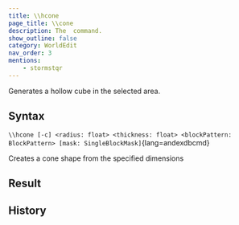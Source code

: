 ```yaml
---
title: \\hcone
page_title: \\cone
description: The  command.
show_outline: false
category: WorldEdit
nav_order: 3
mentions:
    - stormstqr
---
```


Generates a hollow cube in the selected area.

<CommandDetailsTable
    name="\\hcone"
    :categories="[
        'system', 'world', 'server', 'worldedit'
    ]"
    :requiredTags="[
        'canUseChatCommands'
    ]"
    ultraSecurityModeSecurityLevel="WorldEdit"
    version="0.0.0"
    :undoSupported="-2"
    :functional="false"
    :deprecated="false"
/>

## Syntax

`\\hcone [-c] <radius: float> <thickness: float> <blockPattern: BlockPattern> [mask: SingleBlockMask]`{lang=andexdbcmd}

<indent>Creates a cone shape from the specified dimensions</indent>

## Result


## History

